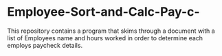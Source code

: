 # Employee-Sort-and-Calc-Pay-c-
This repository contains a program that skims through a document with a list of Employees name and hours worked in order to determine each employs paycheck details. 
